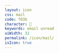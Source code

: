 ```yaml
---
layout: icon
css: mail
code: f03b
character: 
keywords: email unread
uiWidth: 32
permalink: /icon/mail/
isIcon: true
---
```


